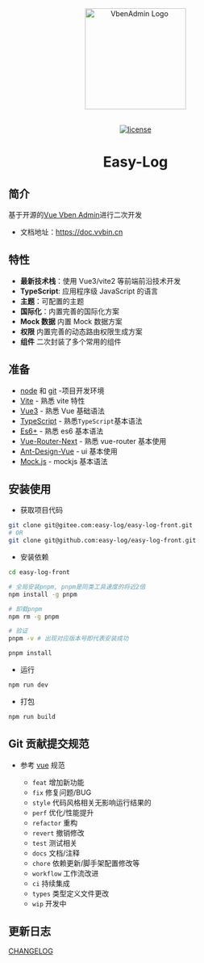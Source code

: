 <div align="center"> 
  <a href="https://gitee.com/DianZiFaPiao/easy-log-front"> 
    <img alt="VbenAdmin Logo" width="200" height="200" src="https://anncwb.github.io/anncwb/images/logo.png"> 
  </a>
  <br><br>

[![license](https://img.shields.io/github/license/anncwb/vue-vben-admin.svg)](LICENSE)

  <h1>Easy-Log</h1>
</div>

## 简介

基于开源的[Vue Vben Admin](https://github.com/vbenjs/vue-vben-admin)进行二次开发

- 文档地址：https://doc.vvbin.cn

## 特性

- **最新技术栈**：使用 Vue3/vite2 等前端前沿技术开发
- **TypeScript**: 应用程序级 JavaScript 的语言
- **主题**：可配置的主题
- **国际化**：内置完善的国际化方案
- **Mock 数据** 内置 Mock 数据方案
- **权限** 内置完善的动态路由权限生成方案
- **组件** 二次封装了多个常用的组件

## 准备

- [node](http://nodejs.org/) 和 [git](https://git-scm.com/) -项目开发环境
- [Vite](https://vitejs.dev/) - 熟悉 vite 特性
- [Vue3](https://v3.vuejs.org/) - 熟悉 Vue 基础语法
- [TypeScript](https://www.typescriptlang.org/) - 熟悉`TypeScript`基本语法
- [Es6+](http://es6.ruanyifeng.com/) - 熟悉 es6 基本语法
- [Vue-Router-Next](https://next.router.vuejs.org/) - 熟悉 vue-router 基本使用
- [Ant-Design-Vue](https://2x.antdv.com/docs/vue/introduce-cn/) - ui 基本使用
- [Mock.js](https://github.com/nuysoft/Mock) - mockjs 基本语法

## 安装使用

- 获取项目代码

```bash
git clone git@gitee.com:easy-log/easy-log-front.git
# OR
git clone git@github.com:easy-log/easy-log-front.git
```

- 安装依赖

```bash
cd easy-log-front

# 全局安装pnpm, pnpm是同类工具速度的将近2倍
npm install -g pnpm

# 卸载pnpm
npm rm -g pnpm

# 验证
pnpm -v # 出现对应版本号即代表安装成功

pnpm install
```

- 运行

```bash
npm run dev
```

- 打包

```bash
npm run build
```

## Git 贡献提交规范

- 参考 [vue](https://github.com/vuejs/vue/blob/dev/.github/COMMIT_CONVENTION.md) 规范

  - `feat` 增加新功能
  - `fix` 修复问题/BUG
  - `style` 代码风格相关无影响运行结果的
  - `perf` 优化/性能提升
  - `refactor` 重构
  - `revert` 撤销修改
  - `test` 测试相关
  - `docs` 文档/注释
  - `chore` 依赖更新/脚手架配置修改等
  - `workflow` 工作流改进
  - `ci` 持续集成
  - `types` 类型定义文件更改
  - `wip` 开发中

## 更新日志

[CHANGELOG](./CHANGELOG.zh_CN.md)
